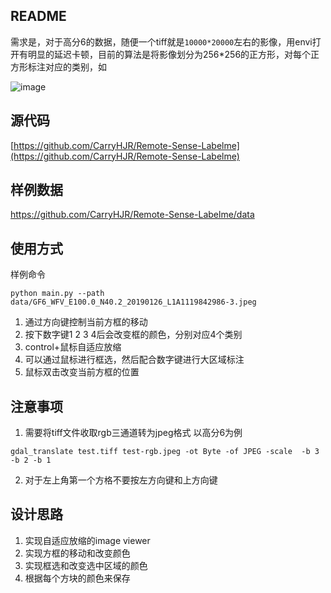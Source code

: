 ## README
需求是，对于高分6的数据，随便一个tiff就是`10000*20000`左右的影像，用envi打开有明显的延迟卡顿，目前的算法是将影像划分为256*256的正方形，对每个正方形标注对应的类别，如

![image](https://upload-images.jianshu.io/upload_images/141140-49ef706329ac0642.png?imageMogr2/auto-orient/strip%7CimageView2/2/w/1240)

## 源代码
[https://github.com/CarryHJR/Remote-Sense-Labelme](https://github.com/CarryHJR/Remote-Sense-Labelme)
## 样例数据
https://github.com/CarryHJR/Remote-Sense-Labelme/data

## 使用方式
样例命令
```
python main.py --path  data/GF6_WFV_E100.0_N40.2_20190126_L1A1119842986-3.jpeg
```
1. 通过方向键控制当前方框的移动
2. 按下数字键1 2 3 4后会改变框的颜色，分别对应4个类别
3. control+鼠标自适应放缩
4. 可以通过鼠标进行框选，然后配合数字键进行大区域标注
5. 鼠标双击改变当前方框的位置

## 注意事项
1. 需要将tiff文件收取rgb三通道转为jpeg格式
以高分6为例
```
gdal_translate test.tiff test-rgb.jpeg -ot Byte -of JPEG -scale  -b 3 -b 2 -b 1
```
2. 对于左上角第一个方格不要按左方向键和上方向键
## 设计思路
1. 实现自适应放缩的image viewer
2. 实现方框的移动和改变颜色
3. 实现框选和改变选中区域的颜色
4. 根据每个方块的颜色来保存
